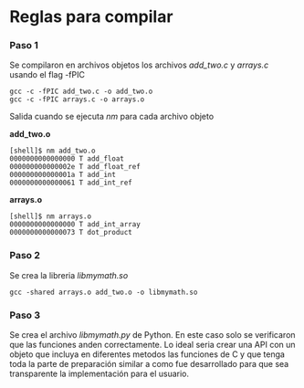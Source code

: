 # Reglas para compilar

### Paso 1

Se compilaron en archivos objetos los archivos *add_two.c* y *arrays.c* usando el flag -fPIC

```
gcc -c -fPIC add_two.c -o add_two.o
gcc -c -fPIC arrays.c -o arrays.o
```

Salida cuando se ejecuta *nm* para cada archivo objeto

**add_two.o**

```
[shell]$ nm add_two.o
0000000000000000 T add_float
000000000000002e T add_float_ref
000000000000001a T add_int
0000000000000061 T add_int_ref
```

**arrays.o**

```
[shell]$ nm arrays.o
0000000000000000 T add_int_array
0000000000000073 T dot_product

```

### Paso 2

Se crea la libreria *libmymath.so*

```
gcc -shared arrays.o add_two.o -o libmymath.so
```

### Paso 3

Se crea el archivo *libmymath.py* de Python. En este caso solo se verificaron que las funciones anden correctamente. Lo ideal seria crear una API con un objeto que incluya en diferentes metodos las funciones de C y que tenga toda la parte de preparación similar a como fue desarrollado para que sea transparente la implementación para el usuario.
